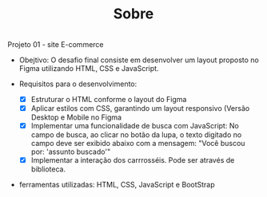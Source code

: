 <div align="center">
<h1>Sobre</h1>
</div><br/>

<div>
  Projeto 01 - site E-commerce
  
  - Obejtivo:
  O desafio final consiste em desenvolver um layout proposto no Figma utilizando HTML, CSS e JavaScript.

 - Requisitos para o desenvolvimento:
   - [x] Estruturar o HTML conforme o layout do Figma
   - [x] Aplicar estilos com CSS, garantindo um layout responsivo (Versão Desktop e Mobile no Figma
   - [x] Implementar uma funcionalidade de busca com JavaScript:
         No campo de busca, ao clicar no botão da lupa, o texto digitado no campo deve ser exibido abaixo com a mensagem:
         "Você buscou por: 'assunto buscado'"
   - [x] Implementar a interação dos carrrosséis. Pode ser através de biblioteca. <br/>

- ferramentas utilizadas:
  HTML, CSS, JavaScript e BootStrap
</div>
